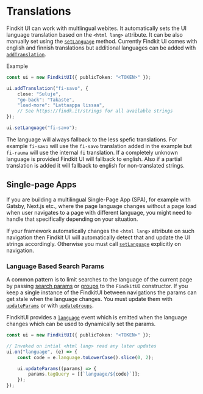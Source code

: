 # Translations

Findkit UI can work with multlingual webites. It automatically sets the UI
language translation based on the `<html lang>` attribute. It can be also
manually set using the [`setLanguage`](/ui/api/#setLanguage) method.
Currently Findkit UI comes with english and finnish translations but additional
languages can be added with [`addTranslation`](/ui/api/#addTranslation).

Example

```ts
const ui = new FindkitUI({ publicToken: "<TOKEN>" });

ui.addTranslation("fi-savo", {
	close: "Suluje",
	"go-back": "Takaste",
	"load-more": "Lattaappa lissaa",
	// See https://findk.it/strings for all available strings
});

ui.setLanguage("fi-savo");
```

The language will always fallback to the less spefic translations. For example
`fi-savo` will use the `fi-savo` translation added in the example but
`fi-rauma` will use the internal `fi` translation. If a completely unknown
language is provided Findkit UI will fallback to english. Also if a partial
translation is added it will fallback to english for non-translated strings.

## Single-page Apps

If you are building a multilingual Single-Page App (SPA), for example with
Gatsby, Next.js etc., where the page language changes without a page load when
user navigates to a page with different language, you might need to handle that
specifically depending on your situation.

If your framework automatically changes the `<html lang>` attribute on such
navigation then Findkit UI will automatically detect that and update the UI
strings accordingly. Otherwise you must call
[`setLanguage`](/ui/api/#setLanguage) explicitly on navigation.

### Language Based Search Params

A common pattern is to limit searches to the language of the current page by
passing [search params](/ui/api/#params) or [groups](/ui/api/#groups) to the
`FindkitUI` constructor. If you keep a single instance of the FindkitUI between
navigations the params can get stale when the language changes. You must update
them with [`updateParams`](/ui/api/#updateParams) or with
[`updateGroups`](/ui/api/#updateGroups).

FindkitUI provides a [`language`](/ui/api/events#language) event which is
emitted when the language changes which can be used to dynamically set the
params.

```ts
const ui = new FindkitUI({ publicToken: "<TOKEN>" });

// Invoked on intial <html lang> read any later updates
ui.on("language", (e) => {
	const code = e.language.toLowerCase().slice(0, 2);

	ui.updateParams((params) => {
		params.tagQuery = [[`language/${code}`]];
	});
});
```
